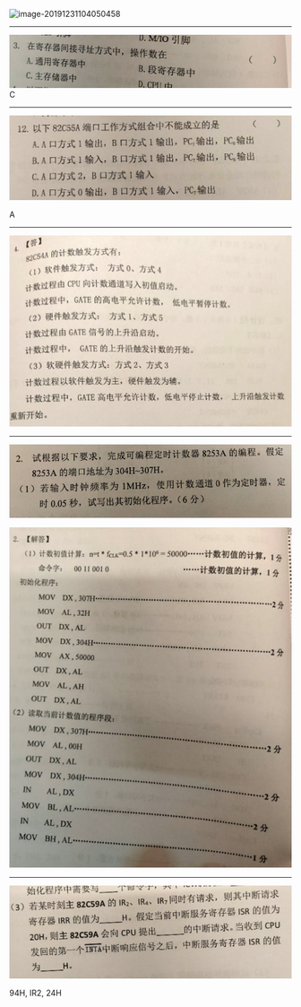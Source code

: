 ![image-20191231104050458](D:\Note\asm\问题.assets\image-20191231104050458.png)

---

![image-20200102140749120](%E9%94%99%E9%A2%98.assets/image-20200102140749120.png)C

---

![image-20200102145059125](%E9%94%99%E9%A2%98.assets/image-20200102145059125.png)

A



---

![image-20200102152656541](%E9%94%99%E9%A2%98.assets/image-20200102152656541.png)



---



![image-20200102160349583](%E9%94%99%E9%A2%98.assets/image-20200102160349583.png)

![image-20200102160405177](%E9%94%99%E9%A2%98.assets/image-20200102160405177.png)

---

![image-20200102162607772](%E9%94%99%E9%A2%98.assets/image-20200102162607772.png)

94H, IR2, 24H